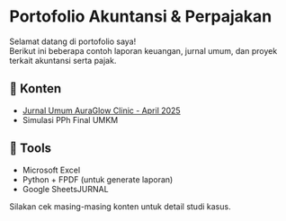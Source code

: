 # Portofolio Akuntansi & Perpajakan

Selamat datang di portofolio saya!  
Berikut ini beberapa contoh laporan keuangan, jurnal umum, dan proyek terkait akuntansi serta pajak.

## 📁 Konten
- [Jurnal Umum AuraGlow Clinic - April 2025](https://github.com/ninanina19/Akuntansi-Tax-Portofolio/blob/main/Jurnal%20Umum%20AuraGlow%20Clinic.md)
- Simulasi PPh Final UMKM

## 📌 Tools
- Microsoft Excel
- Python + FPDF (untuk generate laporan)
- Google SheetsJURNAL

Silakan cek masing-masing konten untuk detail studi kasus.
